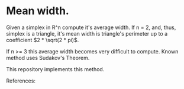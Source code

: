 # Mean width.

Given a simplex in R^n compute it's average width. If n = 2, and, thus, simplex is a triangle, it's mean width is triangle's perimeter up to a coefficient $2 * \sqrt(2 * pi)$.

If n >= 3 this average width becomes very difficult to compute. Known method uses Sudakov's Theorem.

This repository implements this method.

References:
